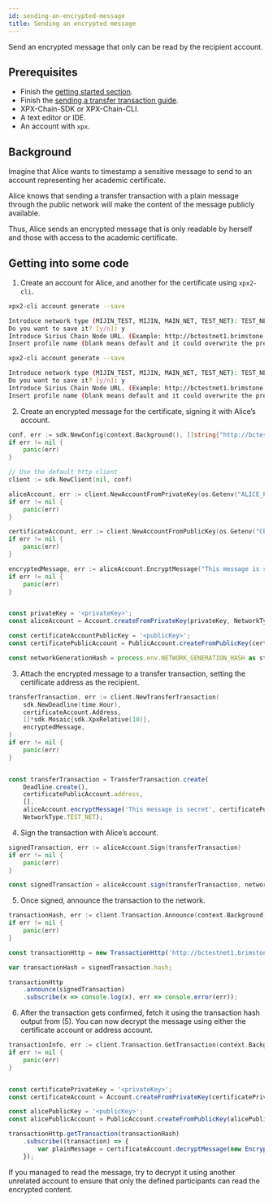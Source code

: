 ```yaml
---
id: sending-an-encrypted-message
title: Sending an encrypted message
---
```


Send an encrypted message that only can be read by the recipient account.

## Prerequisites
- Finish the [getting started section](../../getting-started/setting-up-workstation.md).
- Finish the [sending a transfer transaction guide](./sending-a-transfer-transaction.md).
- XPX-Chain-SDK or XPX-Chain-CLI.
- A text editor or IDE.
- An account with `xpx`.

## Background

Imagine that Alice wants to timestamp a sensitive message to send to an account representing her academic certificate.

Alice knows that sending a transfer transaction with a plain message through the public network will make the content of the message publicly available.

Thus, Alice sends an encrypted message that is only readable by herself and those with access to the academic certificate.

## Getting into some code

1. Create an account for Alice, and another for the certificate using `xpx2-cli`.

```sh
xpx2-cli account generate --save

Introduce network type (MIJIN_TEST, MIJIN, MAIN_NET, TEST_NET): TEST_NET
Do you want to save it? [y/n]: y
Introduce Sirius Chain Node URL. (Example: http://bctestnet1.brimstone.xpxsirius.io:3000): http://bctestnet1.brimstone.xpxsirius.io:3000
Insert profile name (blank means default and it could overwrite the previous profile): alice
```

```sh
xpx2-cli account generate --save

Introduce network type (MIJIN_TEST, MIJIN, MAIN_NET, TEST_NET): TEST_NET
Do you want to save it? [y/n]: y
Introduce Sirius Chain Node URL. (Example: http://bctestnet1.brimstone.xpxsirius.io:3000): http://bctestnet1.brimstone.xpxsirius.io:3000
Insert profile name (blank means default and it could overwrite the previous profile): certificate
```

2. Create an encrypted message for the certificate, signing it with Alice’s account.

<!--DOCUSAURUS_CODE_TABS-->
<!--Golang-->
```go
conf, err := sdk.NewConfig(context.Background(), []string{"http://bctestnet1.brimstone.xpxsirius.io:3000"})
if err != nil {
    panic(err)
}

// Use the default http client
client := sdk.NewClient(nil, conf)

aliceAccount, err := client.NewAccountFromPrivateKey(os.Getenv("ALICE_PRIVATE_KEY"))
if err != nil {
    panic(err)
}

certificateAccount, err := client.NewAccountFromPublicKey(os.Getenv("CERTIFICATE_PUBLIC_KEY"))
if err != nil {
    panic(err)
}

encryptedMessage, err := aliceAccount.EncryptMessage("This message is secret", certificateAccount)
if err != nil {
    panic(err)
}
```

<!--TypeScript-->
```js

const privateKey = '<privateKey>';
const aliceAccount = Account.createFromPrivateKey(privateKey, NetworkType.TEST_NET);

const certificateAccountPublicKey = '<publicKey>';
const certificatePublicAccount = PublicAccount.createFromPublicKey(certificateAccountPublicKey, NetworkType.TEST_NET);

const networkGenerationHash = process.env.NETWORK_GENERATION_HASH as string;

```

<!--END_DOCUSAURUS_CODE_TABS-->

3. Attach the encrypted message to a transfer transaction, setting the certificate address as the recipient.

<!--DOCUSAURUS_CODE_TABS-->
<!--Golang-->
```go
transferTransaction, err := client.NewTransferTransaction(
    sdk.NewDeadline(time.Hour),
    certificateAccount.Address,
    []*sdk.Mosaic{sdk.XpxRelative(10)},
    encryptedMessage,
)
if err != nil {
    panic(err)
}
```

<!--TypeScript-->
```js

const transferTransaction = TransferTransaction.create(
    Deadline.create(),
    certificatePublicAccount.address,
    [],
    aliceAccount.encryptMessage('This message is secret', certificatePublicAccount),
    NetworkType.TEST_NET);

```

<!--END_DOCUSAURUS_CODE_TABS-->

4. Sign the transaction with Alice’s account.

<!--DOCUSAURUS_CODE_TABS-->
<!--Golang-->
```go
signedTransaction, err := aliceAccount.Sign(transferTransaction)
if err != nil {
    panic(err)
}
```

<!--TypeScript-->
```js
const signedTransaction = aliceAccount.sign(transferTransaction, networkGenerationHash);
```

<!--END_DOCUSAURUS_CODE_TABS-->

5. Once signed, announce the transaction to the network.

<!--DOCUSAURUS_CODE_TABS-->
<!--Golang-->
```go
transactionHash, err := client.Transaction.Announce(context.Background(), signedTransaction)
if err != nil {
    panic(err)
}
```

<!--TypeScript-->
```js
const transactionHttp = new TransactionHttp('http://bctestnet1.brimstone.xpxsirius.io:3000');

var transactionHash = signedTransaction.hash;

transactionHttp
    .announce(signedTransaction)
    .subscribe(x => console.log(x), err => console.error(err));
```

<!--END_DOCUSAURUS_CODE_TABS-->

6. After the transaction gets confirmed, fetch it using the transaction hash output from (5). You can now decrypt the message using either the certificate account or address account.

<!--DOCUSAURUS_CODE_TABS-->
<!--Golang-->
```go
transactionInfo, err := client.Transaction.GetTransaction(context.Background(), transactionHash)
if err != nil {
    panic(err)
}
```

<!--TypeScript-->
```js

const certificatePrivateKey = '<privateKey>';
const certificateAccount = Account.createFromPrivateKey(certificatePrivateKey, NetworkType.TEST_NET);

const alicePublicKey = '<publicKey>';
const alicePublicAccount = PublicAccount.createFromPublicKey(alicePublicKey, NetworkType.TEST_NET);

transactionHttp.getTransaction(transactionHash)
    .subscribe((transaction) => {
        var plainMessage = certificateAccount.decryptMessage(new EncryptedMessage(transaction.message), alicePublicAccount);
    });
```

<!--END_DOCUSAURUS_CODE_TABS-->

If you managed to read the message, try to decrypt it using another unrelated account to ensure that only the defined participants can read the encrypted content.

